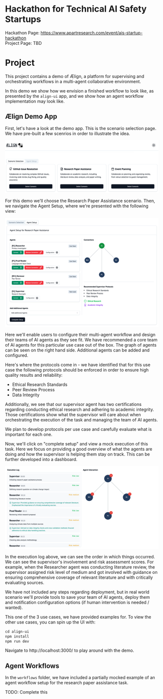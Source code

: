 # Hackathon for Technical AI Safety Startups

Hackathon Page: https://www.apartresearch.com/event/ais-startup-hackathon  
Project Page: TBD


# Project

This project contains a demo of Ælign, a platform for supervising and orchestrating workflows in a multi-agent collaborative environment.

In this demo we show how we envision a finished workflow to look like, as presented by the `align-ui` app, and we show how an agent workflow implementation may look like. 


## Ælign Demo App

First, let's have a look at the demo app. This is the scenario selection page. We have pre-built a few scenrios in order to illustrate the idea.

![Scenario Selection](assets/scenario_selection.png?raw=true "App Screenshot")

For this demo we'll choose the Research Paper Assistance scenario. Then, we navigate the Agent Setup, where we're presented with the following view:

![Agent Setup](assets/agent_setup.png?raw=true "App Screenshot")

Here we'll enable users to configure their multi-agent workflow and design their teams of AI agents as they see fit. We have recommended a core team of AI agents for this particular use case out of the box. The graph of agents can be seen on the right hand side. Additional agents can be added and configured. 

Here's where the protocols come in - we have identified that for this use case the following protocols should be enforced in order to ensure high quality results and reliability:
- Ethical Research Standards
- Peer Review Process
- Data Integrity

Additionally, we see that our supervisor agent has two certifications regarding conducting ethical research and adhering to academic integrity. Those certifications show what the supervisor will care about when orchestrating the execution of the task and managing the team of AI agents.

We plan to develop protocols per use case and carefully evaluate what is important for each one. 

Now, we'll click on "complete setup" and view a mock execution of this task. Here we focus on providing a good overview of what the agents are doing and how the supervisor is helping them stay on track. This can be further developed into a dashboard.

![Execution Log](assets/execution_log.png?raw=true "App Screenshot")

In the execution log above, we can see the order in which things occurred. We can see the supervisor's involvement and risk assessment scores. For example, when the Researcher agent was conducting literature review, the supervisor assigned risk level of medium and got involved with guidance on ensuring comprehensive coverage of relevant literature and with critically evaluating sources.

We have not included any steps regarding deployment, but in real world scenario we'll provide tools to save your team of AI agents, deploy them and notification configuration options (if human intervention is needed / wanted).

This one of the 3 use cases, we have provided examples for. To view the other use cases, you can spin up the UI with:
```
cd align-ui
npm install
npm run dev
```

Navigate to http://localhost:3000/ to play around with the demo.

## Agent Workflows

In the `workflows` folder, we have included a partially mocked example of an agent workflow setup for the research paper assistance task.

TODO: Complete this




